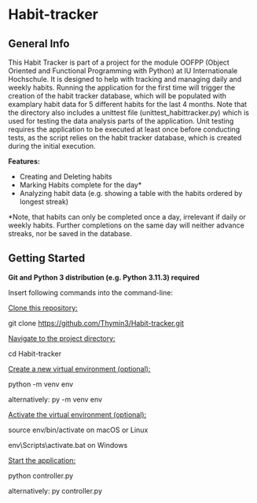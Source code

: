 # Habit-tracker

## General Info

This Habit Tracker is part of a project for the module OOFPP (Object Oriented and Functional Programming with Python) at IU Internationale Hochschule.
It is designed to help with tracking and managing daily and weekly habits. 
Running the application for the first time will trigger the creation of the habit tracker database, which will be populated with examplary habit data for 5 different habits for the last 4 months.
Note that the directory also includes a unittest file (unittest_habittracker.py) which is used for testing the data analysis parts of the application.
Unit testing requires the application to be executed at least once before conducting tests, as the script relies on the habit tracker database, which is created during the initial execution.

**Features:**
- Creating and Deleting habits
- Marking Habits complete for the day*
- Analyzing habit data (e.g. showing a table with the habits ordered by longest streak)

*Note, that habits can only be completed once a day, irrelevant if daily or weekly habits. Further completions on the same day will neither advance streaks, nor be saved in the database.

## Getting Started

**Git and Python 3 distribution (e.g. Python 3.11.3) required**  

Insert following commands into the command-line:

<ins>Clone this repository:</ins>

git clone https://github.com/Thymin3/Habit-tracker.git

<ins>Navigate to the project directory:</ins>

cd Habit-tracker

<ins>Create a new virtual environment (optional):</ins>

python -m venv env

alternatively: py -m venv env

<ins>Activate the virtual environment (optional):</ins>

source env/bin/activate     on macOS or Linux

env\Scripts\activate.bat    on Windows

<ins>Start the application:</ins>

python controller.py

alternatively: py controller.py
